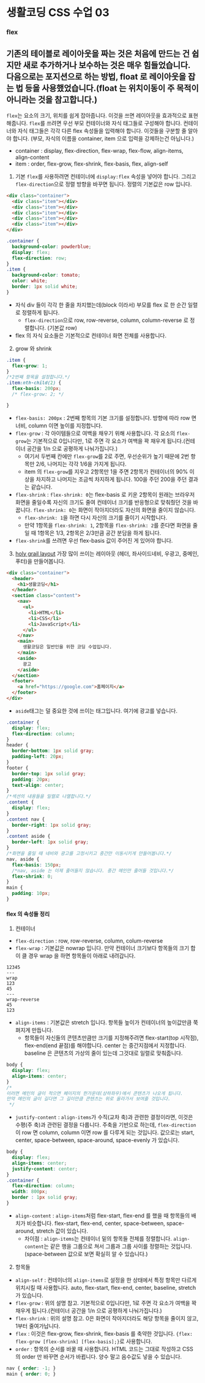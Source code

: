 # 생활코딩 CSS 수업 03
### flex
기존의 테이블로 레이아웃을 짜는 것은 처음에 만드는 건 쉽지만 새로 추가하거나 보수하는 것은 매우 힘들었습니다. 다음으로는 포지션으로 하는 방법, float 로 레이아웃을 잡는 법 등을 사용했었습니다.(float 는 위치이동이 주 목적이 아니라는 것을 참고합니다.)
---
`flex`는 요소의 크기, 위치를 쉽게 잡아줍니다. 이것을 쓰면 레이아웃을 효과적으로 표현해줍니다.
`flex`를 쓰려면 우선 부모 컨테이너와 자식 태그들로 구성해야 합니다. 컨테이너와 자식 태그들은 각각 다른 flex 속성들을 입력해야 합니다. 이것들을 구분할 줄 알아야 합니다. (부모, 자식의 이름을 container, item 으로 입력을 강제하는건 아닙니다.)
  - container : display, flex-direction, flex-wrap, flex-flow, align-items, align-content
  - item : order, flex-grow, flex-shrink, flex-basis, flex, align-self
1. 기본
`flex`를 사용하려면 컨테이너에 `display:flex` 속성을 넣어야 합니다. 그리고 `flex-direction`으로 정렬 방향을 바꾸면 됩니다. 정렬의 기본값은 row 입니다.
```HTML
<div class="container">
  <div class="item"></div>
  <div class="item"></div>
  <div class="item"></div>
  <div class="item"></div>
  <div class="item"></div>
</div>
```
```CSS
.container {
  background-color: powderblue;
  display: flex;
  flex-direction: row;
}
.item {
  background-color: tomato;
  color: white;
  border: 1px solid white;
}
```
- 자식 div 들이 각각 한 줄을 차지했는데(block 이라서) 부모를 flex 로 한 순간 일렬로 정렬하게 됩니다.
  - `flex-direction`으로 row, row-reverse, column, column-reverse 로 정렬합니다. (기본값 row)
- flex 의 자식 요소들은 기본적으로 컨테이너 화면 전체를 사용합니다.
2. grow 와 shrink
```CSS
.item {
  flex-grow: 1;
}
/*2번째 항목을 설정합니다.*/
.item:nth-child(2) {
  flex-basis: 200px;
  /* flex-grow: 2; */

}
```
- `flex-basis: 200px` : 2번째 항목의 기본 크기를 설정합니다. 방향에 따라 row 면 너비, column 이면 높이를 지정합니다.
- `flex-grow` : 각 아이템들으로 여백을 채우기 위해 사용합니다. 각 요소의 `flex-grow`는 기본적으로 0입니다만, 1로 주면 각 요소가 여백을 꽉 채우게 됩니다.(컨테이너 공간을 1/n 으로 공평하게 나눠가집니다.)
  - 여기서 두번째 칸에만 `flex-grow`를 2로 주면, 우선순위가 높기 때문에 2번 항목만 2/6, 나머지는 각각 1/6을 가지게 됩니다.
  - item 의 `flex-grow`를 지우고 2항목만 1을 주면 2항목가 컨테이너의 90% 이상을 차지하고 나머지는 조금씩 차지하게 됩니다. 100을 주던 200을 주던 결과는 같습니다.
- `flex-shrink` : `flex-shrink: 0`는 flex-basis 로 키운 2항목이 원래는 브라우저 화면을 줄일수록 자신의 크기도 줄여 컨테이너 크기를 반응형으로 맞춰줬던 것을 바꿉니다. `flex-shrink: 0`는 화면이 작아지더라도 자신의 화면을 줄이지 않습니다.
  - `flex-shrink: 1`을 하면 다시 자신의 크기를 줄이기 시작합니다.
  - 만약 1항목을 `flex-shrink: 1`, 2항목을 `flex-shrink: 2`를 준다면 화면을 줄일 때 1항목은 1/3, 2항목은 2/3만큼 공간 분담을 하게 됩니다.
- `flex-shrink`를 쓰려면 우선 flex-basis 값이 주어진 게 있어야 합니다.
3. [holy grail layout](https://opentutorials.org/course/2418/13526)
가장 많이 쓰이는 레이아웃 (헤더, 좌사이드네비, 우광고, 중메인, 푸터)을 만들어봅니다.
```HTML
<div class="container">
  <header>
    <h1>생활코딩</h1>
  </header>
  <section class="content">
    <nav>
      <ul>
        <li>HTML</li>
        <li>CSS</li>
        <li>JavaScript</li>
      </ul>
    </nav>
    <main>
      생활코딩은 일반인을 위한 코딩 수업입니다.
    </main>
    <aside>
      광고
    </aside>
  </section>
  <footer>
    <a href="https://google.com">홈페이지</a>
  </footer>
</div>
```
- `aside`태그는 덜 중요한 것에 쓰이는 태그입니다. 여기에 광고를 넣습니다.
```CSS
.container {
  display: flex;
  flex-direction: column;
}
header {
  border-bottom: 1px solid gray;
  padding-left: 20px;
}
footer {
  border-top: 1px solid gray;
  padding: 20px;
  text-align: center;
}
/*섹션의 내용들을 일렬로 나열합니다.*/
.content {
  display: flex;
}
.content nav {
  border-right: 1px solid gray;
}
.content aside {
  border-left: 1px solid gray;
}
/*화면을 줄일 때 네비와 광고를 고정시키고 중간만 이동시키게 만들어봅니다.*/
nav, aside {
  flex-basis: 150px;
  /*nav, aside 는 이제 줄어들지 않습니다. 중간 메인만 줄어들 것입니다.*/
  flex-shrink: 0;
}
main {
  padding: 10px;
}
```
#### flex 의 속성들 정리
1. 컨테이너
- `flex-direction` : row, row-reverse, column, colum-reverse
- `flex-wrap` : 기본값은 nowrap 입니다. 만약 컨테이너 크기보다 항목들의 크기 합이 클 경우 wrap 을 하면 항목들이 아래로 내려갑니다.
```
12345
---
wrap
123
45
---
wrap-reverse
45
123
```
- `align-items` : 기본값은 stretch 입니다. 항목들 높이가 컨테이너의 높이값만큼 쭉 펴지게 만듭니다.
  - 항목들이 자신들의 콘텐츠만큼만 크기를 지정해주려면 flex-start(top 시작점), flex-end(end 끝점)를 해야합니다. center 는 중간지점에서 지정합니다.
  baseline 은 콘텐츠의 가상의 줄이 있는데 그것대로 일렬로 맞춰줍니다.
```CSS
body {
  display: flex;
  align-items: center;
}
/*
이러면 메인의 글이 적으면 페이지의 한가운데(상하좌우)에서 콘텐츠가 나오게 됩니다.
만약 메인의 글이 길다면 그 길이만큼 콘텐츠는 위로 올라가서 보여줄 것입니다.
 */
```
- `justify-content` : `align-items`가 수직(교차 축)과 관련한 결정이라면, 이것은 수평(주 축)과 관련된 결정을 다룹니다. 주축을 기반으로 하는데, `flex-direction` 이 row 면 column, column 이면 row 를 다루게 되는 것입니다. 값으로는 start, center, space-between, space-around, space-evenly 가 있습니다.
```CSS
body {
  display: flex;
  align-items: center;
  justify-content: center;
}
.container {
  flex-direction: column;
  width: 800px;
  border : 1px solid gray;
}
```
- `align-content` : `align-items`처럼 flex-start, flex-end 를 했을 때 항목들의 배치가 비슷합니다. flex-start, flex-end, center, space-between, space-around, stretch 값이 있습니다.
  - 차이점 : `align-items`는 컨테이너 밑의 항목들 전체를 정렬합니다. `align-content`는 같은 행을 그룹으로 쳐서 그룹과 그룹 사이를 정렬하는 것입니다. (space-between 값으로 보면 확실히 알 수 있습니다.)
2. 항목들
- `align-self` : 컨테이너의 `align-items`로 설정을 한 상태에서 특정 항목만 다르게 위치시킬 때 사용합니다. auto, flex-start, flex-end, center, baseline, stretch 가 있습니다.
- `flex-grow` : 위의 설명 참고. 기본적으로 0입니다만, 1로 주면 각 요소가 여백을 꽉 채우게 됩니다.(컨테이너 공간을 1/n 으로 공평하게 나눠가집니다.)
- `flex-shrink` : 위의 설명 참고. 0은 화면이 작아지더라도 해당 항목을 줄이지 않고, 1부터 줄여가납니다.
- `flex` : 이것은 flex-grow, flex-shrink, flex-basis 를 축약한 것입니다.
`{flex: flex-grow [flex-shrink] [flex-basis];}`로 사용합니다.
- `order` : 항목의 순서를 바꿀 때 사용합니다. HTML 코드는 그대로 작성하고 CSS 의 order 만 바꾸면 순서가 바뀝니다. 양수 말고 음수값도 넣을 수 있습니다.
```CSS
nav { order: -1; }
main { order: 0; }
```
